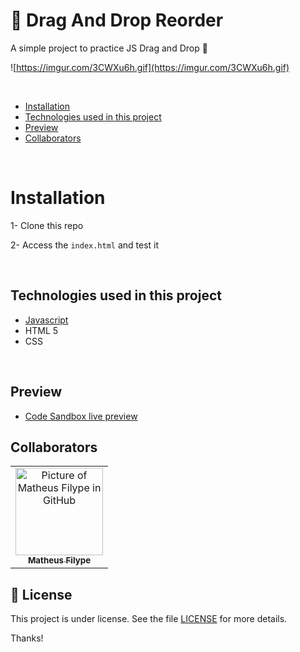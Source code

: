 # 💸 Drag And Drop Reorder

A simple project to practice JS Drag and Drop 🚀

![https://imgur.com/3CWXu6h.gif](https://imgur.com/3CWXu6h.gif)

<br/>

- [Installation](#installation)
- [Technologies used in this project](#technologies-used-in-this-project)
- [Preview](#preview)
- [Collaborators](#collaborators)

<br/>

# <strong>Installation</strong>

1- Clone this repo

2- Access the `index.html` and test it

</br>

## Technologies used in this project

- [Javascript](https://developer.mozilla.org/pt-BR/docs/Web/JavaScript)
- HTML 5
- CSS

<br/>

## Preview 
- [Code Sandbox live preview](https://codesandbox.io/s/pure-javascript-drag-and-drop-1hvtf2?file=/README.md)

## Collaborators

<table>
  <tr>
    <td align="center">
      <a href="#">
        <img src="https://avatars.githubusercontent.com/u/67132916?v=4" width="140px;" alt="Picture of Matheus Filype in GitHub"/><br>
        <sub>
          <b>Matheus Filype</b>
        </sub>
      </a>
    </td>
  </tr>
</table>

## 📝 License

This project is under license. See the file [LICENSE](LICENSE.md) for more details.

Thanks!
